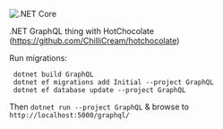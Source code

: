 ![.NET Core](https://github.com/Vadelius/dotnet-gql-api/workflows/.NET%20Core/badge.svg)

.NET GraphQL thing with HotChocolate (https://github.com/ChilliCream/hotchocolate)

Run migrations:
```
 dotnet build GraphQL
 dotnet ef migrations add Initial --project GraphQL
 dotnet ef database update --project GraphQL
```

Then ```dotnet run --project GraphQL``` & browse to ```http://localhost:5000/graphql/```

